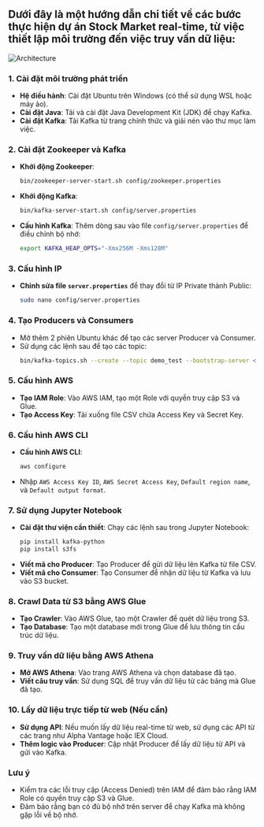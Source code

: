 ## Dưới đây là một hướng dẫn chi tiết về các bước thực hiện dự án Stock Market real-time, từ việc thiết lập môi trường đến việc truy vấn dữ liệu:

![Architecture](https://github.com/user-attachments/assets/9c55a134-7f0c-4668-aabb-01d0f30654a7)


### 1. **Cài đặt môi trường phát triển**

   - **Hệ điều hành**: Cài đặt Ubuntu trên Windows (có thể sử dụng WSL hoặc máy ảo).
   - **Cài đặt Java**: Tải và cài đặt Java Development Kit (JDK) để chạy Kafka.
   - **Cài đặt Kafka**: Tải Kafka từ trang chính thức và giải nén vào thư mục làm việc.

### 2. **Cài đặt Zookeeper và Kafka**

   - **Khởi động Zookeeper**:
     ```bash
     bin/zookeeper-server-start.sh config/zookeeper.properties
     ```
   - **Khởi động Kafka**:
     ```bash
     bin/kafka-server-start.sh config/server.properties
     ```
   - **Cấu hình Kafka**: Thêm dòng sau vào file `config/server.properties` để điều chỉnh bộ nhớ:
     ```bash
     export KAFKA_HEAP_OPTS="-Xmx256M -Xms128M"
     ```

### 3. **Cấu hình IP**

   - **Chỉnh sửa file `server.properties`** để thay đổi từ IP Private thành Public:
     ```bash
     sudo nano config/server.properties
     ```

### 4. **Tạo Producers và Consumers**

   - Mở thêm 2 phiên Ubuntu khác để tạo các server Producer và Consumer.
   - Sử dụng các lệnh sau để tạo các topic:
     ```bash
     bin/kafka-topics.sh --create --topic demo_test --bootstrap-server <your_public_ip>:9092 --replication-factor 1 --partitions 1
     ```

### 5. **Cấu hình AWS**

   - **Tạo IAM Role**: Vào AWS IAM, tạo một Role với quyền truy cập S3 và Glue.
   - **Tạo Access Key**: Tải xuống file CSV chứa Access Key và Secret Key.

### 6. **Cấu hình AWS CLI**

   - **Cấu hình AWS CLI**:
     ```bash
     aws configure
     ```
   - Nhập `AWS Access Key ID`, `AWS Secret Access Key`, `Default region name`, và `Default output format`.

### 7. **Sử dụng Jupyter Notebook**

   - **Cài đặt thư viện cần thiết**: Chạy các lệnh sau trong Jupyter Notebook:
     ```bash
     pip install kafka-python
     pip install s3fs
     ```
   - **Viết mã cho Producer**: Tạo Producer để gửi dữ liệu lên Kafka từ file CSV.
   - **Viết mã cho Consumer**: Tạo Consumer để nhận dữ liệu từ Kafka và lưu vào S3 bucket.

### 8. **Crawl Data từ S3 bằng AWS Glue**

   - **Tạo Crawler**: Vào AWS Glue, tạo một Crawler để quét dữ liệu trong S3.
   - **Tạo Database**: Tạo một database mới trong Glue để lưu thông tin cấu trúc dữ liệu.

### 9. **Truy vấn dữ liệu bằng AWS Athena**

   - **Mở AWS Athena**: Vào trang AWS Athena và chọn database đã tạo.
   - **Viết câu truy vấn**: Sử dụng SQL để truy vấn dữ liệu từ các bảng mà Glue đã tạo.

### 10. **Lấy dữ liệu trực tiếp từ web (Nếu cần)**

   - **Sử dụng API**: Nếu muốn lấy dữ liệu real-time từ web, sử dụng các API từ các trang như Alpha Vantage hoặc IEX Cloud.
   - **Thêm logic vào Producer**: Cập nhật Producer để lấy dữ liệu từ API và gửi vào Kafka.

### Lưu ý

- Kiểm tra các lỗi truy cập (Access Denied) trên IAM để đảm bảo rằng IAM Role có quyền truy cập S3 và Glue.
- Đảm bảo rằng bạn có đủ bộ nhớ trên server để chạy Kafka mà không gặp lỗi về bộ nhớ.
